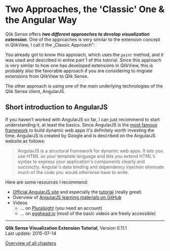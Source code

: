 # Two Approaches, the &#x27;Classic&#x27; One &amp; the Angular Way



Qlik Sense offers ***two different approaches to develop visualization extension***. One of the approaches is very similar to the extension concept in QlikView, I call it the „Classic Approach“:

You already got to know this approach, which uses the `paint` method, and it was used and described in entire part 1 of this tutorial. Since this approach is very similar to how one has developed extensions in QlikView, this is probably also the favorable approach if you are considering to migrate extensions from QlikView to Qlik Sense.

The other approach is using one of the main underlying technologies of the Qlik Sense client, AngularJS.

## Short introduction to AngularJS
If you haven't worked with AngularJS so far, I can just recommend to start understanding it, at least the basics. Since AngularJS is the [most famous framework](http://www.google.com/trends/explore#cat=0-5&q=angular%2C%20ember%2C%20knockout%2C%20react&date=1%2F2011%2055m&cmpt=q&tz=Etc%2FGMT-2) to build dynamic web apps it's definitely worth investing the time.
AngularJS is created by Google and is described on the AngularJS website as follows:

> AngularJS is a structural framework for dynamic web apps. It lets you use HTML as your template language and lets you extend HTML's syntax to express your application's components clearly and succinctly. Angular's data binding and dependency injection eliminate much of the code you would otherwise have to write.

Here are some resources I recommend:

* [Official AngularJS site](https://angularjs.org/) and especially the [tutorial](https://docs.angularjs.org/tutorial) (really great)
* Overview of [AngularJS learning materials on GitHub](https://github.com/jmcunningham/AngularJS-Learning)
* Videos
	* ... on [Pluralsight](http://www.pluralsight.com/) (you need an account)
	* ... on [egghead.io](https://egghead.io/) (most of the basic videos are freely accessible)



---
**Qlik Sense Visualization Extension Tutorial**, Version 0.11.1<br/>
Last update: 2015-07-14<br/>

[Overview of all chapters](https://github.com/stefanwalther/qliksense-extension-tutorial/blob/master/tutorial/readme.md)
